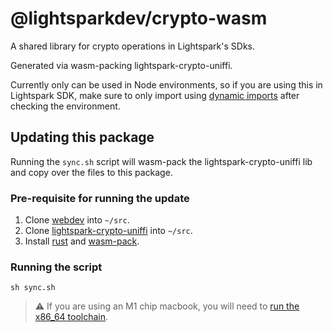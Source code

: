 # @lightsparkdev/crypto-wasm
A shared library for crypto operations in Lightspark's SDks.

Generated via wasm-packing lightspark-crypto-uniffi.

Currently only can be used in Node environments, so if you are using this in Lightspark SDK, make sure to only import using [dynamic imports](https://developer.mozilla.org/en-US/docs/Web/JavaScript/Reference/Operators/import) after checking the environment.

## Updating this package

Running the `sync.sh` script will wasm-pack the lightspark-crypto-uniffi lib and copy over the files to this package.

### Pre-requisite for running the update

1. Clone [webdev](https://github.com/lightsparkdev/webdev) into `~/src`.
1. Clone [lightspark-crypto-uniffi](https://github.com/lightsparkdev/lightspark-crypto-uniffi) into `~/src`.
1. Install [rust](https://formulae.brew.sh/formula/rust) and [wasm-pack](https://formulae.brew.sh/formula/wasm-pack).

### Running the script

```
sh sync.sh
```

> ⚠️ If you are using an M1 chip macbook, you will need to [run the x86_64 toolchain](https://github.com/rust-bitcoin/rust-secp256k1/issues/283).
